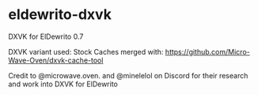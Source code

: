 # eldewrito-dxvk

DXVK for ElDewrito 0.7

DXVK variant used: Stock
Caches merged with: https://github.com/Micro-Wave-Oven/dxvk-cache-tool

Credit to @microwave.oven. and @minelelol on Discord for their research and work into DXVK for ElDewrito
